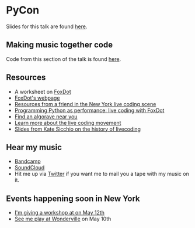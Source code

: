 # PyCon
Slides for this talk are found [here](https://pycon-making-music.glitch.me).

## Making music together code 
Code from this section of the talk is found [here](https://github.com/twitterdev/make-music-together/).

## Resources
- A worksheet on [FoxDot](https://github.com/Qirky/FoxDot-Worksheet)
- [FoxDot's webpage](http://foxdot.org/)
- [Resources from a friend in the New York live coding scene](http://colonelpanix.com/)
- [Programming Python as performance: live coding with FoxDot](https://www.youtube.com/watch?v=G91o_x9lzhY)
- [Find an algorave near you](https://algorave.com/)
- [Learn more about the live coding movement](https://toplap.org/)
- [Slides from Kate Sicchio on the history of livecoding](https://docs.google.com/presentation/d/1ZsGmf3DY4was4hMedoTPXM6DtZ5pa6j8Z0D3YHQngMk/edit?usp=sharing)

## Hear my music
- [Bandcamp](https://messicaarson.bandcamp.com/)
- [SoundCloud](https://soundcloud.com/user-117777371/sswf)
- Hit me up via [Twitter](https://twitter.com/jessicagarson) if you want me to mail you a tape with my music on it.

## Events happening soon in New York
- [I'm giving a workshop at on May 12th](https://www.facebook.com/events/603704750144744/)
- [See me play at Wonderville](https://www.facebook.com/events/498296570706074/) on May 10th
